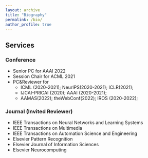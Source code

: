 ```yaml
---
layout: archive
title: "Biography"
permalink: /bio/
author_profile: true
---
```





## Services 
### Conference 
* Senior PC for AAAI 2022
* Session Chair for ACML 2021
* PC&Reviewer for 
    * ICML (2020-2021); NeurIPS(2020-2021); ICLR(2021);
    * IJCAI-PRICAI (2020); AAAI (2020-2021); 
    * AAMAS(2022); theWebConf(2022); IROS (2020-2022); 


### Journal (Invited Reviewer)
* IEEE Transactions on Neural Networks and Learning Systems
* IEEE Transactions on Multimedia
* IEEE Transactions on Automation Science and Engineering
* Elsevier Pattern Recognition
* Elsevier Journal of Information Sciences
* Elsevier Neurocomputing

<!--

Dr. Yali Du is currently a Lecturer (Assistant Professor) in Artificial Intelligencee at [King's College London](https://www.kcl.ac.uk/). 
Prior to joining King's, she was a postdoctoral research fellow at Centre for AI, University College London working with [Prof. Jun Wang](http://www0.cs.ucl.ac.uk/staff/Jun.Wang/). 
She received my PhD degree from University of Technology Sydney in 2019 supervised by [Prof. Dacheng Tao](https://scholar.google.com/citations?user=RwlJNLcAAAAJ&hl=en). 
She is also fortunate to have worked with [Prof. Tong Zhang](http://tongzhang-ml.org/), [Dr. Lei Han](https://leihan.org/) and [Dr. Ji Liu](http://jiliu-ml.org/).   


* International Conference on Machine Learning (ICML) 2020
* International Joint Conference on Artificial Intelligence (IJCAI-PRICAI), 2020
* AAAI Conference on Artificial Intelligence (AAAI), 2020
* International Conference on Data Mining (ICDM), 2017
-->